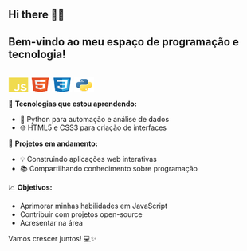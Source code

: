 ## Hi there  👨‍💻


## Bem-vindo ao meu espaço de programação e tecnologia!



<div style="display: inline_block"><br>
  <img align="center" alt="Tech-Js" height="30" width="40" src="https://raw.githubusercontent.com/devicons/devicon/master/icons/javascript/javascript-plain.svg">
  <img align="center" alt="Tech-HTML" height="30" width="40" src="https://raw.githubusercontent.com/devicons/devicon/master/icons/html5/html5-original.svg">
  <img align="center" alt="Tech-CSS" height="30" width="40" src="https://raw.githubusercontent.com/devicons/devicon/master/icons/css3/css3-original.svg">
  <img align="center" alt="Tech-Python" height="30" width="40" src="https://raw.githubusercontent.com/devicons/devicon/master/icons/python/python-original.svg">
</div>


🌱 **Tecnologias que estou aprendendo:**
- 🐍 Python para automação e análise de dados
- 🌐 HTML5 e CSS3 para criação de interfaces

🚀 **Projetos em andamento:**
- 💡 Construindo aplicações web interativas
- 📚 Compartilhando conhecimento sobre programação

📈 **Objetivos:**
- Aprimorar minhas habilidades em JavaScript
- Contribuir com projetos open-source
- Acresentar na área

Vamos crescer juntos! 💻✨



